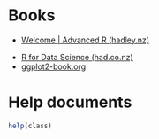 # Books

* [Welcome | Advanced R (hadley.nz)](https://adv-r.hadley.nz/)
- [R for Data Science (had.co.nz)](https://r4ds.had.co.nz/)
- [ggplot2-book.org](https://ggplot2-book.org/)
# Help documents


```r
help(class)
```